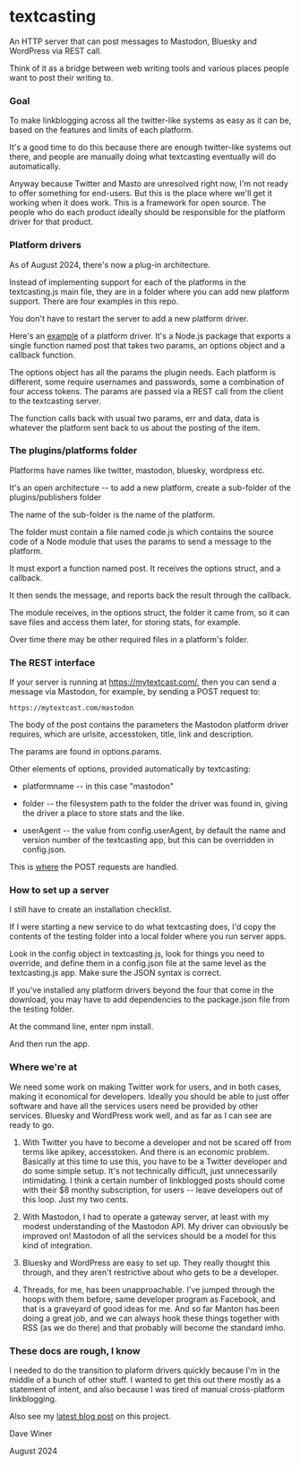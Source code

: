 # textcasting

An HTTP server that can post messages to Mastodon, Bluesky and WordPress via REST call. 

Think of it as a bridge between web writing tools and various places people want to post their writing to.

### Goal

To make linkblogging across all the twitter-like systems as easy as it can be, based on the features and limits of each platform.

It's a good time to do this because there are enough twitter-like systems out there, and people are manually doing what textcasting eventually will do automatically.

Anyway because Twitter and Masto are unresolved right now, I'm not ready to offer something for end-users. But this is the place where we'll get it working when it does work. This is a framework for open source. The people who do each product ideally should be responsible for the platform driver for that product. 

### Platform drivers

As of August 2024, there's now a plug-in architecture. 

Instead of implementing support for each of the platforms in the textcasting.js main file, they are in a folder where you can add new platform support. There are four examples in this repo.

You don't have to restart the server to add a new platform driver. 

Here's an <a href="https://github.com/scripting/textcasting/blob/main/plugins/platforms/mastodon/code.js">example</a> of a platform driver. It's a Node.js package that exports a single function named post that takes two params, an options object and a callback function.

The options object has all the params the plugin needs. Each platform is different, some require usernames and passwords, some a combination of four access tokens. The params  are passed via a REST call from the client to the textcasting server. 

The function calls back with usual two params, err and data, data is whatever the platform sent back to us about the posting of the item. 

### The plugins/platforms folder

Platforms have names like twitter, mastodon, bluesky, wordpress etc. 

It's an open architecture -- to add a new platform, create a sub-folder of the plugins/publishers folder

The name of the sub-folder is the name of the platform.

The folder must contain a file named code.js which contains the source code of a Node module that uses the params to send a message to the platform. 

It must export a function named post. It receives the options struct, and a callback. 

It then sends the message, and reports back the result through the callback.

The module receives, in the options struct, the folder it came from, so it can save files and access them later, for storing stats, for example. 

Over time there may be other required files in a platform's folder. 

### The REST interface

If your server is running at https://mytextcast.com/, then you can send a message via Mastodon, for example, by sending a POST request to:

`https://mytextcast.com/mastodon`

The body of the post contains the parameters the Mastodon platform driver requires, which are urlsite, accesstoken, title, link and description.

The params are found in options.params. 

Other elements of options, provided automatically by textcasting: 

* platformname -- in this case "mastodon"

* folder -- the filesystem path to the folder the driver was found in, giving the driver a place to store stats and the like.

* userAgent -- the value from config.userAgent, by default the name and version number of the textcasting app, but this can be overridden in config.json.

This is <a href="https://github.com/scripting/textcasting/blob/main/textcasting.js#L146">where</a> the POST requests are handled. 

### How to set up a server

I still have to create an installation checklist.

 If I were starting a new service to do what textcasting does, I'd copy the contents of the testing folder into a local folder where you run server apps. 

Look in the config object in textcasting.js, look for things you need to override, and define them in a config.json file at the same level as the textcasting.js app. Make sure the JSON syntax is correct. 

If you've installed any platform drivers beyond the four that come in the download, you may have to add dependencies to the package.json file from the testing folder.

At the command line, enter npm install. 

And then run the app. 

### Where we're at

We need some work on making Twitter work for users, and in both cases, making it economical for developers. Ideally you should be able to just offer software and have all the services users need be provided by other services. Bluesky and WordPress work well, and as far as I can see are ready to go.

1. With Twitter you have to become a developer and not be scared off from terms like apikey, accesstoken. And there is an economic problem. Basically at this time to use this, you have to be a Twitter developer and do some simple setup. It's not technically difficult, just unnecessarily intimidating. I think a certain number of linkblogged posts should come with their $8 monthy subscription, for users -- leave developers out of this loop. Just my two cents. 

2. With Mastodon, I had to operate a gateway server, at least with my modest understanding of the Mastodon API. My driver can obviously be improved on! Mastodon of all the services should be a model for this kind of integration.

3. Bluesky and WordPress are easy to set up. They really thought this through, and they aren't restrictive about who gets to be a developer.

4. Threads, for me, has been unapproachable. I've jumped through the hoops with them before, same developer program as Facebook, and that is a graveyard of good ideas for me. And so far Manton has been doing a great job, and we can always hook these things together with RSS (as we do there) and that probably will become the standard imho. 

### These docs are rough, I know

I needed to do the transition to plaform drivers quickly because I'm in the middle of a bunch of other stuff. I wanted to get this out there mostly as a statement of intent, and also because I was tired of manual cross-platform linkblogging. 

Also see my <a href="https://scripting.com/2024/08/31/141919.html?title=plaformDrivers">latest blog post</a> on this project. 

Dave Winer

August 2024


